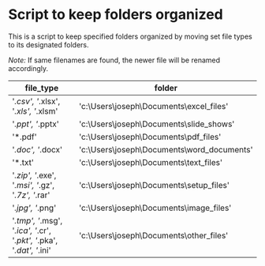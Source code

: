 # Script to keep folders organized
This is a script to keep specified folders organized by moving set file types to its designated folders.


*Note:* If same filenames are found, the newer file will be renamed accordingly.


| file_type | folder |
|--|--|
| '*.csv', '*.xlsx', '*.xls', '*.xlsm' | 'c:\\Users\\joseph\\Documents\\excel_files' |
| '*.ppt', '*.pptx' | 'c:\\Users\\joseph\\Documents\\slide_shows' |
| '*.pdf' | 'c:\\Users\\joseph\\Documents\\pdf_files' |
| '*.doc', '*.docx' | 'c:\\Users\\joseph\\Documents\\word_documents' |
| '*.txt' | 'c:\\Users\\joseph\\Documents\\text_files' |
| '*.zip', '*.exe', '*.msi', '*.gz', '*.7z', '*.rar' | 'c:\\Users\\joseph\\Documents\\setup_files' |
| '*.jpg', '*.png' | 'c:\\Users\\joseph\\Documents\\image_files' |
| '*.tmp', '*.msg', '*.ica', '*.cr', '*.pkt', '*.pka', '*.dat', '*.ini' | 'c:\\Users\\joseph\\Documents\\other_files' |


